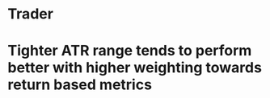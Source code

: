 # Trader


<!-- When defining hyperparameters, as you increase the weighting of a returns based metric in multi-objective analysis vs. a risk based metric, it becomes more important to use stop loss / take profit to manage risk -->

# Tighter ATR range tends to perform better with higher weighting towards return based metrics
